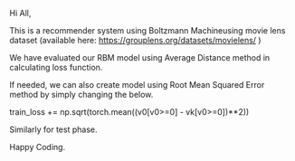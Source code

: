 Hi All,

This is a recommender system using Boltzmann Machineusing movie lens dataset (available here: https://grouplens.org/datasets/movielens/ )

We have evaluated our RBM model using Average Distance method in calculating loss function.

If needed, we can also create model using Root Mean Squared Error method by simply changing the below.


train_loss += np.sqrt(torch.mean((v0[v0>=0] - vk[v0>=0])**2))

Similarly for test phase.

Happy Coding.
